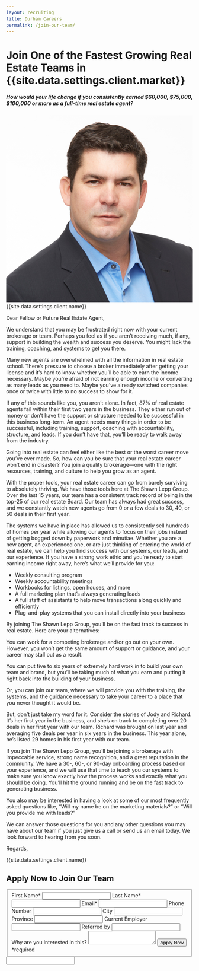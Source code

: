 ```yaml
---
layout: recruiting
title: Durham Careers
permalink: /join-our-team/
---
```


<div class="recruiting-page">
<h1 class="join-us">Join One of the Fastest Growing Real Estate Teams in {{site.data.settings.client.market}}</h1>
<h5 class="join-us-subtitle">How would your life change if you consistently earned $60,000, $75,000, $100,000 or more as a full-time real estate agent?</h5>
<div class="recruiting-photo">
<span class="client-image-container">
<img src="/img/headshot.jpg" alt="{{site.data.settings.client.name}}" class="client-image"/>
</span>
<figcaption class="caption">{{site.data.settings.client.name}}</figcaption>
</div>


<p>Dear Fellow or Future Real Estate Agent,</p>

<p>We understand that you may be frustrated right now with your current brokerage or team. Perhaps you feel as if you aren’t receiving much, if any, support in building the wealth and success you deserve. You might lack the training, coaching, and systems to get you there.</p>

<p>Many new agents are overwhelmed with all the information in real estate school. There’s pressure to choose a broker immediately after getting your license and it’s hard to know whether you’ll be able to earn the income necessary. Maybe you’re afraid of not earning enough income or converting as many leads as you need to. Maybe you’ve already switched companies once or twice with little to no success to show for it.</p>

<p>If any of this sounds like you, you aren’t alone. In fact, 87% of real estate agents fail within their first two years in the business. They either run out of money or don’t have the support or structure needed to be successful in this business long-term. An agent needs many things in order to be successful, including training, support, coaching with accountability, structure, and leads. If you don’t have that, you’ll be ready to walk away from the industry.</p>

<p>Going into real estate can feel either like the best or the worst career move you’ve ever made. So, how can you be sure that your real estate career won’t end in disaster? You join a quality brokerage—one with the right resources, training, and culture to help you grow as an agent.</p>

<p>With the proper tools, your real estate career can go from barely surviving to absolutely thriving. We have those tools here at The Shawn Lepp Group. Over the last 15 years, our team has a consistent track record of being in the top-25 of our real estate Board. Our team has always had great success, and we constantly watch new agents go from 0 or a few deals to 30, 40, or 50 deals in their first year.</p>

<p>The systems we have in place has allowed us to consistently sell hundreds of homes per year while allowing our agents to focus on their jobs instead of getting bogged down by paperwork and minutiae. Whether you are a new agent, an experienced one, or are just thinking of entering the world of real estate, we can help you find success with our systems, our leads, and our experience. If you have a strong work ethic and you’re ready to start earning income right away, here’s what we’ll provide for you:
<ul class="indent">
<li>Weekly consulting program</li>
<li>Weekly accountability meetings</li>
<li>Workbooks for listings, open houses, and more</li>
<li>A full marketing plan that’s always generating leads</li>
<li>A full staff of assistants to help move transactions along quickly and efficiently</li>
<li>Plug-and-play systems that you can install directly into your business</li>
</ul></p>


<p>By joining The Shawn Lepp Group, you’ll be on the fast track to success in real estate. Here are your alternatives:</p>

<p>You can work for a competing brokerage and/or go out on your own. However, you won’t get the same amount of support or guidance, and your career may stall out as a result.</p>

<p>You can put five to six years of extremely hard work in to build your own team and brand, but you’ll be taking much of what you earn and putting it right back into the building of your business.</p>

<p>Or, you can join our team, where we will provide you with the training, the systems, and the guidance necessary to take your career to a place that you never thought it would be.</p>

<p>But, don’t just take my word for it. Consider the stories of Jody and Richard. It’s her first year in the business, and she’s on track to completing over 20 deals in her first year with our team. Richard was brought on last year and averaging five deals per year in six years in the business. This year alone, he’s listed 29 homes in his first year with our team.</p>

<p>If you join The Shawn Lepp Group, you’ll be joining a brokerage with impeccable service, strong name recognition, and a great reputation in the community. We have a 30-, 60-, or 90-day onboarding process based on your experience, and we will use that time to teach you our systems to make sure you know exactly how the process works and exactly what you should be doing. You’ll hit the ground running and be on the fast track to generating business.</p>

<p>You also may be interested in having a look at some of our most frequently asked questions like, “Will my name be on the marketing materials?” or “Will you provide me with leads?”</p>

<p>We can answer those questions for you and any other questions you may have about our team if you just give us a call or send us an email today. We look forward to hearing from you soon.</p>

<p>Regards,</p>

<p>{{site.data.settings.client.name}}</p>



<h2 class="recruiting">Apply Now to Join Our Team</h2>

<form method="post" class="home-value cta-forms" action="https://formspree.io/{{site.data.settings.client.email}}" onsubmit="return setReturn()">
					<fieldset><label for="firstname">First Name*</label> <input type="text" required="" name="firstname" /> <label for="lastname">Last Name*</label> <input type="text" required="" name="lastname" /> <label for="email">Email*</label> <input type="text" name="name" /> <label for="phone">Phone Number </label> <input type="tel" name="phone" />
						<!--base32-c9gq6t9k68pkcd3jcwpp4rbkcmtk4-base32--><label for="city">City </label> <input type="text" name="city" /> <label for="province">Province </label> <input type="text" name="province" /> <label for="employer">Current Employer </label> <input type="text" name="employer" /> <label for="referral">Referred by </label> <input type="text" name="referral" /> <label for="message">Why are you interested in this? </label><textarea name="message"></textarea>
						<!--base32-c9gq6t9k68pk8cbme5gq4uv4cguqachj70r2urk1edjk6cg-base32--><input class="submit light-light" type="submit" value="Apply Now" name="submitrecruitingForm" /> <span class="asterisk">*required</span></fieldset>
					<!--base32-c9gq6t9k68pk8c9he1t7cxkecdkpedhpe9h6at3me5r7ee1kddhpwx9q71up4tb3f1u6mc3mdcwp6vkg6rw3gc1dc9gq6t9k68-base32-->
					<div class="hidden"><input type="hidden" value="{{site.data.settings.client.email}}" name="_to" /> <input type="hidden" value="Recruiting Contact Request Message From Your Vyral Careers and Training Video Blog" name="_subject" /> <input type="text" name="_gotcha" /></div>
				</form>
